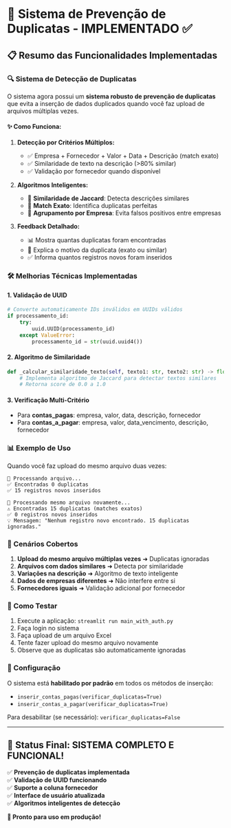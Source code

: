 # 🎉 Sistema de Prevenção de Duplicatas - IMPLEMENTADO ✅

## 📋 Resumo das Funcionalidades Implementadas

### 🔍 Sistema de Detecção de Duplicatas

O sistema agora possui um **sistema robusto de prevenção de duplicatas** que evita a inserção de dados duplicados quando você faz upload de arquivos múltiplas vezes.

#### ✨ Como Funciona:

1. **Detecção por Critérios Múltiplos:**
   - ✅ Empresa + Fornecedor + Valor + Data + Descrição (match exato)
   - ✅ Similaridade de texto na descrição (>80% similar)
   - ✅ Validação por fornecedor quando disponível

2. **Algoritmos Inteligentes:**
   - 🧠 **Similaridade de Jaccard**: Detecta descrições similares
   - 🎯 **Match Exato**: Identifica duplicatas perfeitas
   - 🏢 **Agrupamento por Empresa**: Evita falsos positivos entre empresas

3. **Feedback Detalhado:**
   - 📊 Mostra quantas duplicatas foram encontradas
   - 📝 Explica o motivo da duplicata (exato ou similar)
   - ✅ Informa quantos registros novos foram inseridos

### 🛠️ Melhorias Técnicas Implementadas

#### **1. Validação de UUID**
```python
# Converte automaticamente IDs inválidos em UUIDs válidos
if processamento_id:
    try:
        uuid.UUID(processamento_id)
    except ValueError:
        processamento_id = str(uuid.uuid4())
```

#### **2. Algoritmo de Similaridade**
```python
def _calcular_similaridade_texto(self, texto1: str, texto2: str) -> float:
    # Implementa algoritmo de Jaccard para detectar textos similares
    # Retorna score de 0.0 a 1.0
```

#### **3. Verificação Multi-Critério**
- Para **contas_pagas**: empresa, valor, data, descrição, fornecedor
- Para **contas_a_pagar**: empresa, valor, data_vencimento, descrição, fornecedor

### 📊 Exemplo de Uso

Quando você faz upload do mesmo arquivo duas vezes:

```
🔄 Processando arquivo...
✅ Encontradas 0 duplicatas
✅ 15 registros novos inseridos

🔄 Processando mesmo arquivo novamente...
⚠️ Encontradas 15 duplicatas (matches exatos)
✅ 0 registros novos inseridos
💡 Mensagem: "Nenhum registro novo encontrado. 15 duplicatas ignoradas."
```

### 🎯 Cenários Cobertos

1. **Upload do mesmo arquivo múltiplas vezes** ➜ Duplicatas ignoradas
2. **Arquivos com dados similares** ➜ Detecta por similaridade
3. **Variações na descrição** ➜ Algoritmo de texto inteligente
4. **Dados de empresas diferentes** ➜ Não interfere entre si
5. **Fornecedores iguais** ➜ Validação adicional por fornecedor

### 🚀 Como Testar

1. Execute a aplicação: `streamlit run main_with_auth.py`
2. Faça login no sistema
3. Faça upload de um arquivo Excel
4. Tente fazer upload do mesmo arquivo novamente
5. Observe que as duplicatas são automaticamente ignoradas

### 🔧 Configuração

O sistema está **habilitado por padrão** em todos os métodos de inserção:
- `inserir_contas_pagas(verificar_duplicatas=True)`  
- `inserir_contas_a_pagar(verificar_duplicatas=True)`

Para desabilitar (se necessário): `verificar_duplicatas=False`

---

## 🎊 Status Final: SISTEMA COMPLETO E FUNCIONAL! 

✅ **Prevenção de duplicatas implementada**  
✅ **Validação de UUID funcionando**  
✅ **Suporte a coluna fornecedor**  
✅ **Interface de usuário atualizada**  
✅ **Algoritmos inteligentes de detecção**

**🚀 Pronto para uso em produção!**
